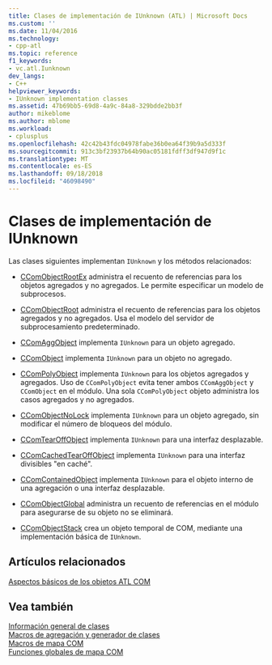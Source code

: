 ```yaml
---
title: Clases de implementación de IUnknown (ATL) | Microsoft Docs
ms.custom: ''
ms.date: 11/04/2016
ms.technology:
- cpp-atl
ms.topic: reference
f1_keywords:
- vc.atl.Iunknown
dev_langs:
- C++
helpviewer_keywords:
- IUnknown implementation classes
ms.assetid: 47b69bb5-69d8-4a9c-84a8-329bdde2bb3f
author: mikeblome
ms.author: mblome
ms.workload:
- cplusplus
ms.openlocfilehash: 42c42b43fdc04978fabe36b0ea64f39b9a5d333f
ms.sourcegitcommit: 913c3bf23937b64b90ac05181fdff3df947d9f1c
ms.translationtype: MT
ms.contentlocale: es-ES
ms.lasthandoff: 09/18/2018
ms.locfileid: "46098490"
---
```

# <a name="iunknown-implementation-classes"></a>Clases de implementación de IUnknown

Las clases siguientes implementan `IUnknown` y los métodos relacionados:

- [CComObjectRootEx](../atl/reference/ccomobjectrootex-class.md) administra el recuento de referencias para los objetos agregados y no agregados. Le permite especificar un modelo de subprocesos.

- [CComObjectRoot](../atl/reference/ccomobjectroot-class.md) administra el recuento de referencias para los objetos agregados y no agregados. Usa el modelo del servidor de subprocesamiento predeterminado.

- [CComAggObject](../atl/reference/ccomaggobject-class.md) implementa `IUnknown` para un objeto agregado.

- [CComObject](../atl/reference/ccomobject-class.md) implementa `IUnknown` para un objeto no agregado.

- [CComPolyObject](../atl/reference/ccompolyobject-class.md) implementa `IUnknown` para los objetos agregados y agregados. Uso de `CComPolyObject` evita tener ambos `CComAggObject` y `CComObject` en el módulo. Una sola `CComPolyObject` objeto administra los casos agregados y no agregados.

- [CComObjectNoLock](../atl/reference/ccomobjectnolock-class.md) implementa `IUnknown` para un objeto agregado, sin modificar el número de bloqueos del módulo.

- [CComTearOffObject](../atl/reference/ccomtearoffobject-class.md) implementa `IUnknown` para una interfaz desplazable.

- [CComCachedTearOffObject](../atl/reference/ccomcachedtearoffobject-class.md) implementa `IUnknown` para una interfaz divisibles "en caché".

- [CComContainedObject](../atl/reference/ccomcontainedobject-class.md) implementa `IUnknown` para el objeto interno de una agregación o una interfaz desplazable.

- [CComObjectGlobal](../atl/reference/ccomobjectglobal-class.md) administra un recuento de referencias en el módulo para asegurarse de su objeto no se eliminará.

- [CComObjectStack](../atl/reference/ccomobjectstack-class.md) crea un objeto temporal de COM, mediante una implementación básica de `IUnknown`.

## <a name="related-articles"></a>Artículos relacionados

[Aspectos básicos de los objetos ATL COM](../atl/fundamentals-of-atl-com-objects.md)

## <a name="see-also"></a>Vea también

[Información general de clases](../atl/atl-class-overview.md)<br/>
[Macros de agregación y generador de clases](../atl/reference/aggregation-and-class-factory-macros.md)<br/>
[Macros de mapa COM](../atl/reference/com-map-macros.md)<br/>
[Funciones globales de mapa COM](../atl/reference/com-map-global-functions.md)

